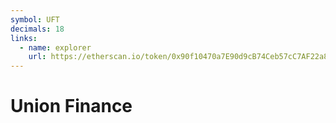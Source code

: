 ```yaml
---
symbol: UFT
decimals: 18
links:
  - name: explorer
    url: https://etherscan.io/token/0x90f10470a7E90d9cB74Ceb57cC7AF22a8c4994FF
---
```


# Union Finance
